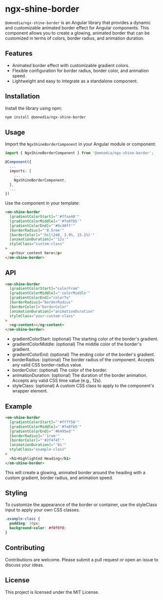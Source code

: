 # ngx-shine-border

`@omnedia/ngx-shine-border` is an Angular library that provides a dynamic and customizable animated border effect for Angular components. This component allows you to create a glowing, animated border that can be customized in terms of colors, border radius, and animation duration.

## Features

- Animated border effect with customizable gradient colors.
- Flexible configuration for border radius, border color, and animation speed.
- Lightweight and easy to integrate as a standalone component.

## Installation

Install the library using npm:

```bash
npm install @omnedia/ngx-shine-border
```

## Usage

Import the `NgxShineBorderComponent` in your Angular module or component:

```typescript
import { NgxShineBorderComponent } from '@omnedia/ngx-shine-border';

@Component({
  ...
  imports: [
    ...
    NgxShineBorderComponent,
  ],
  ...
})
```

Use the component in your template:

```html
<om-shine-border
  [gradientColorStart]="'#ffaa40'"
  [gradientColorMiddle]="'#fe8fb5'"
  [gradientColorEnd]="'#9c40ff'"
  [borderRadius]="'0.5rem'"
  [borderColor]="'hsl(240, 3.9%, 15.1%)'"
  [animationDuration]="'12s'"
  styleClass="custom-class"
>
  <p>Your content here</p>
</om-shine-border>
```

## API

```html
<om-shine-border
  [gradientColorStart]="colorFrom"
  [gradientColorMiddle]="'colorMiddle'"
  [gradientColorEnd]="colorTo"
  [borderRadius]="borderRadius"
  [borderColor]="borderColor"
  [animationDuration]="animationDuration"
  styleClass="your-custom-class"
>
  <ng-content></ng-content>
</om-shine-border>
```

- gradientColorStart: (optional) The starting color of the border's gradient.
- gradientColorMiddle: (optional) The middle color of the border's gradient.
- gradientColorEnd: (optional) The ending color of the border's gradient.
- borderRadius: (optional) The border radius of the component. Accepts any valid CSS border-radius value.
- borderColor: (optional) The color of the border.
- animationDuration: (optional) The duration of the border animation. Accepts any valid CSS time value (e.g., 12s).
- styleClass: (optional) A custom CSS class to apply to the component's wrapper element.

## Example

```html
<om-shine-border
  [gradientColorStart]="'#ff7f50'"
  [gradientColorMiddle]="'#fe8fb5'"
  [gradientColorEnd]="'#6495ed'"
  [borderRadius]="'1rem'"
  [borderColor]="'#2f4f4f'"
  [animationDuration]="'8s'"
  styleClass="example-class"
>
  <h1>Highlighted Heading</h1>
</om-shine-border>
```

This will create a glowing, animated border around the heading with a custom gradient, border radius, and animation speed.

## Styling
To customize the appearance of the border or container, use the styleClass input to apply your own CSS classes.

```css
.example-class {
  padding: 10px;
  background-color: #f0f0f0;
}
```

## Contributing
Contributions are welcome. Please submit a pull request or open an issue to discuss your ideas.

## License
This project is licensed under the MIT License.